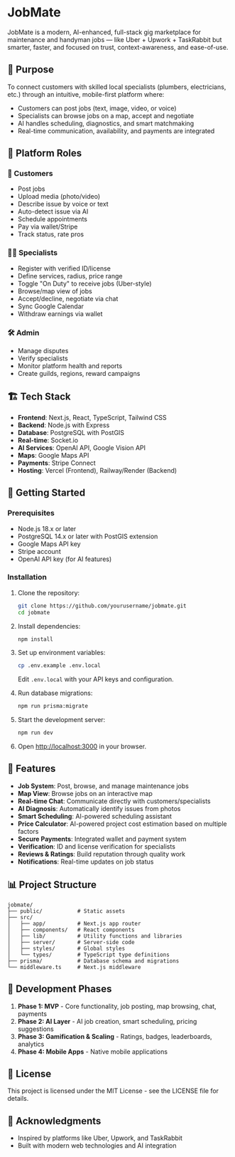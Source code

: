 # JobMate

JobMate is a modern, AI-enhanced, full-stack gig marketplace for maintenance and handyman jobs — like Uber + Upwork + TaskRabbit but smarter, faster, and focused on trust, context-awareness, and ease-of-use.

## 🚀 Purpose

To connect customers with skilled local specialists (plumbers, electricians, etc.) through an intuitive, mobile-first platform where:

- Customers can post jobs (text, image, video, or voice)
- Specialists can browse jobs on a map, accept and negotiate
- AI handles scheduling, diagnostics, and smart matchmaking
- Real-time communication, availability, and payments are integrated

## 🧩 Platform Roles

### 👤 Customers
- Post jobs
- Upload media (photo/video)
- Describe issue by voice or text
- Auto-detect issue via AI
- Schedule appointments
- Pay via wallet/Stripe
- Track status, rate pros

### 🧑‍🔧 Specialists
- Register with verified ID/license
- Define services, radius, price range
- Toggle "On Duty" to receive jobs (Uber-style)
- Browse/map view of jobs
- Accept/decline, negotiate via chat
- Sync Google Calendar
- Withdraw earnings via wallet

### 🛠️ Admin
- Manage disputes
- Verify specialists
- Monitor platform health and reports
- Create guilds, regions, reward campaigns

## 🏗️ Tech Stack

- **Frontend**: Next.js, React, TypeScript, Tailwind CSS
- **Backend**: Node.js with Express
- **Database**: PostgreSQL with PostGIS
- **Real-time**: Socket.io
- **AI Services**: OpenAI API, Google Vision API
- **Maps**: Google Maps API
- **Payments**: Stripe Connect
- **Hosting**: Vercel (Frontend), Railway/Render (Backend)

## 🚀 Getting Started

### Prerequisites

- Node.js 18.x or later
- PostgreSQL 14.x or later with PostGIS extension
- Google Maps API key
- Stripe account
- OpenAI API key (for AI features)

### Installation

1. Clone the repository:
   ```bash
   git clone https://github.com/yourusername/jobmate.git
   cd jobmate
   ```

2. Install dependencies:
   ```bash
   npm install
   ```

3. Set up environment variables:
   ```bash
   cp .env.example .env.local
   ```
   Edit `.env.local` with your API keys and configuration.

4. Run database migrations:
   ```bash
   npm run prisma:migrate
   ```

5. Start the development server:
   ```bash
   npm run dev
   ```

6. Open [http://localhost:3000](http://localhost:3000) in your browser.

## 📱 Features

- **Job System**: Post, browse, and manage maintenance jobs
- **Map View**: Browse jobs on an interactive map
- **Real-time Chat**: Communicate directly with customers/specialists
- **AI Diagnosis**: Automatically identify issues from photos
- **Smart Scheduling**: AI-powered scheduling assistant
- **Price Calculator**: AI-powered project cost estimation based on multiple factors
- **Secure Payments**: Integrated wallet and payment system
- **Verification**: ID and license verification for specialists
- **Reviews & Ratings**: Build reputation through quality work
- **Notifications**: Real-time updates on job status

## 📊 Project Structure

```
jobmate/
├── public/           # Static assets
├── src/
│   ├── app/          # Next.js app router
│   ├── components/   # React components
│   ├── lib/          # Utility functions and libraries
│   ├── server/       # Server-side code
│   ├── styles/       # Global styles
│   └── types/        # TypeScript type definitions
├── prisma/           # Database schema and migrations
└── middleware.ts     # Next.js middleware
```

## 🧪 Development Phases

1. **Phase 1: MVP** - Core functionality, job posting, map browsing, chat, payments
2. **Phase 2: AI Layer** - AI job creation, smart scheduling, pricing suggestions
3. **Phase 3: Gamification & Scaling** - Ratings, badges, leaderboards, analytics
4. **Phase 4: Mobile Apps** - Native mobile applications

## 📄 License

This project is licensed under the MIT License - see the LICENSE file for details.

## 🙏 Acknowledgments

- Inspired by platforms like Uber, Upwork, and TaskRabbit
- Built with modern web technologies and AI integration
